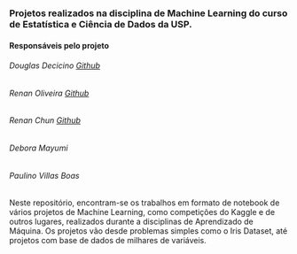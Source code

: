 ### Projetos realizados na disciplina de Machine Learning do curso de Estatística e Ciência de Dados da USP.

#### Responsáveis pelo projeto
###### Douglas Decicino [Github](https://github.com/decicino)
###### Renan Oliveira  [Github](https://github.com/nan-oliveira)
###### Renan Chun [Github](https://github.com/Rechun1)
###### Debora Mayumi
###### Paulino Villas Boas

Neste repositório, encontram-se os trabalhos em formato de notebook de vários projetos de Machine Learning, como competições do Kaggle e de outros lugares, realizados durante a disciplinas de Aprendizado de Máquina. Os projetos vão desde problemas simples como o Iris Dataset, até projetos com base de dados de milhares de variáveis.
